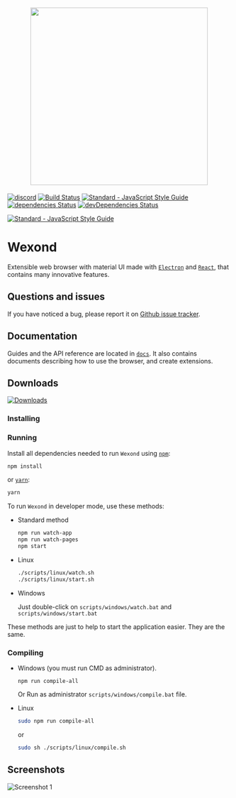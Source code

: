 <h1 align="center"><img src="http://wexond.nersent.tk/logo/wexond.png" width="400"></h1>

[![discord](https://discordapp.com/api/guilds/307605794680209409/widget.png)](https://discord.gg/yAA8DdK)
[![Build Status](https://travis-ci.org/Nersent/Wexond.svg)](https://travis-ci.org/Nersent/Wexond)
[![Standard - JavaScript Style Guide](https://img.shields.io/badge/code_style-standard-brightgreen.svg)](http://standardjs.com)
[![dependencies Status](https://david-dm.org/nersent/wexond/status.svg)](https://david-dm.org/nersent/wexond)
[![devDependencies Status](https://david-dm.org/nersent/wexond/dev-status.svg)](https://david-dm.org/nersent/wexond?type=dev)

[![Standard - JavaScript Style Guide](https://cdn.rawgit.com/feross/standard/master/badge.svg)](https://github.com/feross/standard)

# Wexond
Extensible web browser with material UI made with [`Electron`](https://github.com/electron/electron) and [`React`](https://github.com/facebook/react), that contains many innovative features.

## Questions and issues
If you have noticed a bug, please report it on [Github issue tracker](https://github.com/Nersent/Wexond/issues).

## Documentation
Guides and the API reference are located in [`docs`](https://github.com/Nersent/Wexond/tree/refactor/docs).
It also contains documents describing how to use the browser, and create extensions.

## Downloads
[![Downloads](https://img.shields.io/github/downloads/Nersent/Wexond/total.svg)](https://github.com/Nersent/Wexond/releases)

### Installing


### Running
Install all dependencies needed to run `Wexond` using [`npm`](https://docs.npmjs.com/):
```bash
npm install
```
or [`yarn`](https://yarnpkg.com/lang/en/):
```bash
yarn
```

To run `Wexond` in developer mode, use these methods:
* Standard method
  ```bash
  npm run watch-app
  npm run watch-pages
  npm start
  ```
* Linux
  ```bash
  ./scripts/linux/watch.sh
  ./scripts/linux/start.sh
  ```
* Windows
  
  Just double-click on `scripts/windows/watch.bat` and `scripts/windows/start.bat`
  
These methods are just to help to start the application easier.
They are the same.

### Compiling
* Windows (you must run CMD as administrator).
  ```batch
  npm run compile-all
  ```
  Or Run as administrator `scripts/windows/compile.bat` file.
* Linux
  ```bash
  sudo npm run compile-all
  ```
  
  or
  
  ```bash
  sudo sh ./scripts/linux/compile.sh
  ```
    
## Screenshots
![Screenshot 1](screenshots/screen1.png)
